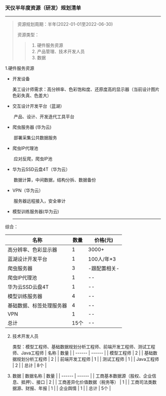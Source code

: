 ### 天仪半年度资源（研发）规划清单

---

> 资源规划周期：半年(2022-01-01至2022-06-30)
>
> 资源类型：
>
> > 1. 硬件服务资源
> > 2. 产品管理、技术开发人员
> > 3. 数据

1.硬件服务资源

- 开发设备

  ​	美工设计师需求：高分辨率、色彩饱和度、还原度高的显示器（当前设计图片色彩失真、色差大）

- 交互设计开发平台（蓝湖）

  ​	产品、设计、开发迭代工具平台

- 爬虫服务器 (华为云)

  ​	部署采集公共数据服务

- 爬虫IP代理池

  ​    应对反爬，爬虫IP池

- 华为云SSD云盘4T（华为云）

  ​	  数据计算，中间数据，结构分拆、数据备份

- VPN（华为云）

  ​      服务器远程接入，安全审计

- 模型训练服务器(华为云)

  ---

综合：

| 名称 | 数量 | 价格(元) |
| ------ | ------ | ------ |
| 高分辨率、色彩显示器 | 1 | 3000+ |
| 蓝湖设计开发平台 | 1 | 100人/年*3 |
| 爬虫服务器 | 3 | -跟配置相关- |
| 爬虫IP代理池 | 1 | -- |
| 华为云SSD云盘4T | 1 | -- |
| 模型训练服务器 | 4 | -- |
| 基础数据、标签处理服务器 | 4 | -- |
| VPN | 1 | -- |
| 总计 | 15个 | -- |



2. 技术开发人员

   类型：模型工程师、基础数据规划分析工程师、前端开发工程师、测试工程师、Java工程师
| 名称 | 数量 |
| ------ | ------ |
| 模型工程师 | 2 |
| 基础数据规划分析工程师 | 2 |
| 前端开发工程师 | 1 |
| 测试工程师 | 1 |
| Java工程师 | 2 |
| 总计 | 8个 |



3. 数据
| 数据名称 | 数量 |
| ------ | ------ |
| 工商基本数据源（股权、企业信息、抵押）、接口 | 2 |
| 工商差异化价值数据（税务等） | 1 |
| 工商司法类数据源、财报、年报 | 1 |
| 企业舆情 | 1 |
| 总计 | 5个 |
